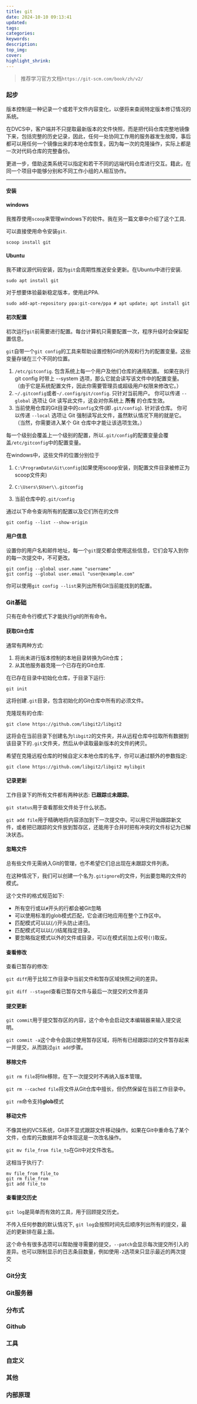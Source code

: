 ```yaml
---
title: git
date: 2024-10-10 09:13:41
updated:
tags:
categories:
keywords:
description:
top_img:
cover:
highlight_shrink:
---
```


> 推荐学习官方文档`https://git-scm.com/book/zh/v2/`

### 起步

版本控制是一种记录一个或若干文件内容变化，以便将来查阅特定版本修订情况的系统。

在DVCS中，客户端并不只提取最新版本的文件快照，而是把代码仓库完整地镜像下来，包括完整的历史记录，因此，任何一处协同工作用的服务器发生故障，事后都可以用任何一个镜像出来的本地仓库恢复。因为每一次的克隆操作，实际上都是一次对代码仓库的完整备份。

更进一步，借助这类系统可以指定和若干不同的远端代码仓库进行交互。籍此，在同一个项目中能够分别和不同工作小组的人相互协作。

---

#### 安装

#### windows

我推荐使用`scoop`来管理windows下的软件。我在另一篇文章中介绍了这个工具.

可以直接使用命令安装`git`.

```powershell
scoop install git
```

#### Ubuntu

我不建议源代码安装，因为`git`会周期性推送安全更新。在Ubuntu中进行安装.

```shell
sudo apt install git
```

对于想要体验最新稳定版本，使用此PPA.

```shell
sudo add-apt-repository ppa:git-core/ppa # apt update; apt install git
```

#### 初次配置

初次运行`git`前需要进行配置。每台计算机只需要配置一次，程序升级时会保留配置信息。

`git`自带一个`git config`的工具来帮助设置控制Git的外观和行为的配置变量。这些变量存储在三个不同的位置。

1. `/etc/gitconfig`. 包含系统上每一个用户及他们仓库的通用配置。 如果在执行 git config 时带上 --system 选项，那么它就会读写该文件中的配置变量。 （由于它是系统配置文件，因此你需要管理员或超级用户权限来修改它。）
2. `~/.gitconfig`或者`~/.config/git/config`. 只针对当前用户。 你可以传递 `--global` 选项让 Git 读写此文件，这会对你系统上 **所有** 的仓库生效。
3. 当前使用仓库的Git目录中的`config`文件(即`.git/config`). 针对该仓库。 你可以传递 `--local` 选项让 Git 强制读写此文件，虽然默认情况下用的就是它。 （当然，你需要进入某个 Git 仓库中才能让该选项生效。）

每一个级别会覆盖上一个级别的配置，所以`.git/config`的配置变量会覆盖`/etc/gitconfig`中的配置变量。

在windows中，这些文件的位置分别位于

1. `C:\ProgramData\Git\config`(如果使用scoop安装，则配置文件目录被修正为scoop文件夹)

2. `C:\Users\$User\\.gitconfig`
3. 当前仓库中的`.git/config`

通过以下命令查询所有的配置以及它们所在的文件

```shell
git config --list --show-origin
```

#### 用户信息

设置你的用户名和邮件地址，每一个`git`提交都会使用这些信息，它们会写入到你的每一次提交中，不可更改。

```shell
git config --global user.name "username"
git config --global user.email "user@example.com"
```

你可以使用`git config --list`来列出所有Git当前能找到的配置。

### Git基础

只有在命令行模式下才能执行git的所有命令。

#### 获取Git仓库

通常有两种方式:

1. 将尚未进行版本控制的本地目录转换为Git仓库；
2. 从其他服务器克隆一个已存在的Git仓库.

在已存在目录中初始化仓库，于目录下运行:

```shell
git init
```

这将创建`.git`目录，包含初始化的Git仓库中所有的必须文件。

克隆现有的仓库:

```shell
git clone https://github.com/libgit2/libgit2
```

这将会在当前目录下创建名为`libgit2`的文件夹，并从远程仓库中拉取所有数据到该目录下的`.git`文件夹，然后从中读取最新版本的文件的拷贝。

希望在克隆远程仓库的时候自定义本地仓库的名字，你可以通过额外的参数指定:

```shell
git clone https://github.com/libgit2/libgit2 mylibgit
```

#### 记录更新

工作目录下的所有文件都有两种状态: **已跟踪**或**未跟踪**。

`git status`用于查看那些文件处于什么状态。

`git add file`用于精确地将内容添加到下一次提交中。可以用它开始跟踪新文件，或者把已跟踪的文件放到暂存区，还能用于合并时把有冲突的文件标记为已解决状态。

#### 忽略文件

总有些文件无需纳入Git的管理，也不希望它们总出现在未跟踪文件列表。

在这种情况下，我们可以创建一个名为`.gitignore`的文件，列出要忽略的文件的模式。

这个文件的格式规范如下:

- 所有空行或以`#`开头的行都会被Git忽略
- 可以使用标准的glob模式匹配，它会递归地应用在整个工作区中。
- 匹配模式可以以(`/`)开头防止递归。
- 匹配模式可以以(`/`)结尾指定目录。
- 要忽略指定模式以外的文件或目录，可以在模式前加上叹号(`!`)取反。

#### 查看修改

查看已暂存的修改:

`git diff`用于比较工作目录中当前文件和暂存区域快照之间的差异。

`git diff --staged`查看已暂存文件与最后一次提交的文件差异

#### 提交更新

`git commit`用于提交暂存区的内容，这个命令会启动文本编辑器来输入提交说明。

`git commit -a`这个命令会跳过使用暂存区域，将所有已经跟踪过的文件暂存起来一并提交，从而跳过`git add`步骤。

#### 移除文件

`git rm file`将file移除，在下一次提交时不再纳入版本管理。

`git rm --cached file`将文件从Git仓库中擅长，但仍然保留在当前工作目录中。

`git rm`命令支持**glob**模式

#### 移动文件

不像其他的VCS系统，Git并不显式跟踪文件移动操作。如果在Git中重命名了某个文件，仓库的元数据并不会体现这是一次改名操作。

`git mv file_from file_to`在Git中对文件改名。

这相当于执行了:

```shell
mv file_from file_to
git rm file_from
git add file_to
```

#### 查看提交历史

`git log`是简单而有效的工具，用于回顾提交历史。

不传入任何参数的默认情况下, `git log`会按照时间先后顺序列出所有的提交，最近的更新排在最上面。

这个命令有很多选项可以帮助搜寻需要的提交，`--patch`会显示每次提交所引入的差异。也可以限制显示的日志条目数量，例如使用`-2`选项来只显示最近的两次提交

### Git分支

### Git服务器

### 分布式

### Github

### 工具

### 自定义

### 其他

### 内部原理